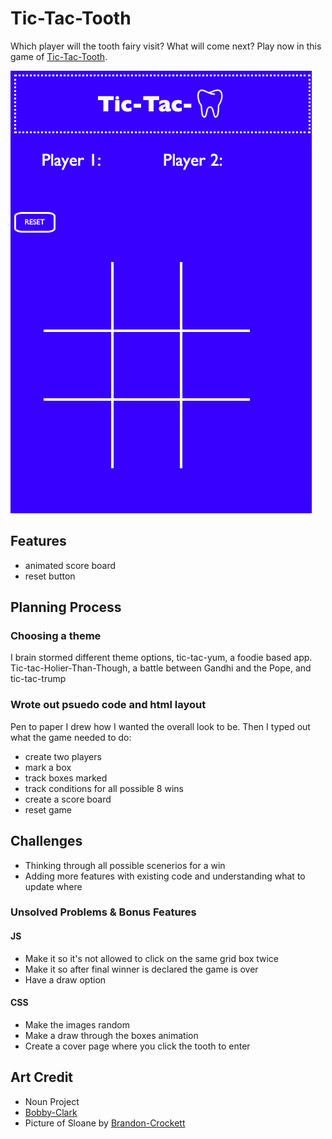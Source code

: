 # Tic-Tac-Tooth

Which player will the tooth fairy visit? What will come next? Play now in this game of [Tic-Tac-Tooth](https://nikkiricks.github.io/my-project-one/).

![](images/trash/Tic-Tac-Tooth-Screenshot.png)

## Features

* animated score board
* reset button

## Planning Process

### Choosing a theme
I brain stormed different theme options, tic-tac-yum, a foodie based app. Tic-tac-Holier-Than-Though, a battle between Gandhi and the Pope, and tic-tac-trump

### Wrote out psuedo code and html layout
Pen to paper I drew how I wanted the overall look to be. Then I typed out what the game needed to do:
* create two players
* mark a box
* track boxes marked
* track conditions for all possible 8 wins
* create a score board
* reset game


## Challenges

* Thinking through all possible scenerios for a win 
* Adding more features with existing code and understanding what to update where

### Unsolved Problems & Bonus Features

#### JS
* Make it so it's not allowed to click on the same grid box twice
* Make it so after final winner is declared the game is over
* Have a draw option

#### CSS

* Make the images random
* Make a draw through the boxes animation
* Create a cover page where you click the tooth to enter 

## Art Credit

* Noun Project
* [Bobby-Clark](https://www.si.com/nhl/photos/2011/02/11hockeys-all-time-best-toothless-smiles#1)
* Picture of Sloane by [Brandon-Crockett](https://www.crockettcopy.com/vikings)

